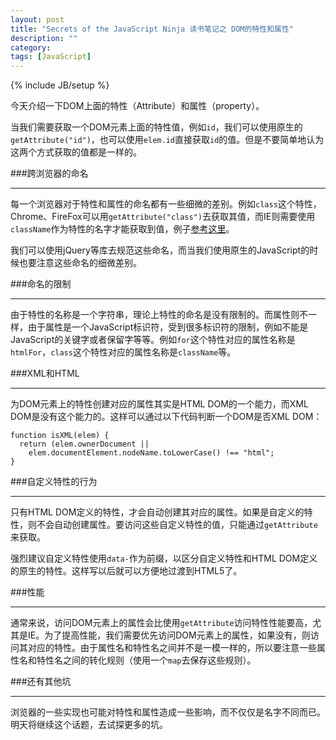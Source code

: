 ```yaml
---
layout: post
title: "Secrets of the JavaScript Ninja 读书笔记之 DOM的特性和属性"
description: ""
category: 
tags: [JavaScript]
---
```

{% include JB/setup %}

今天介绍一下DOM上面的特性（Attribute）和属性（property）。

当我们需要获取一个DOM元素上面的特性值，例如`id`，我们可以使用原生的`getAttribute("id")`，也可以使用`elem.id`直接获取`id`的值。但是不要简单地认为这两个方式获取的值都是一样的。

###跨浏览器的命名
____

每一个浏览器对于特性和属性的命名都有一些细微的差别。例如`class`这个特性，Chrome、FireFox可以用`getAttribute("class")`去获取其值，而IE则需要使用`className`作为特性的名字才能获取到值，例子[参考这里](http://jsfiddle.net/DVHvy/show/)。

我们可以使用jQuery等库去规范这些命名，而当我们使用原生的JavaScript的时候也要注意这些命名的细微差别。

###命名的限制
____

由于特性的名称是一个字符串，理论上特性的命名是没有限制的。而属性则不一样，由于属性是一个JavaScript标识符，受到很多标识符的限制，例如不能是JavaScript的关键字或者保留字等等。例如`for`这个特性对应的属性名称是`htmlFor`，`class`这个特性对应的属性名称是`className`等。

###XML和HTML
____

为DOM元素上的特性创建对应的属性其实是HTML DOM的一个能力，而XML DOM是没有这个能力的。这样可以通过以下代码判断一个DOM是否XML DOM：

    function isXML(elem) {
      return (elem.ownerDocument ||
        elem.documentElement.nodeName.toLowerCase() !== "html";
    }

###自定义特性的行为
____

只有HTML DOM定义的特性，才会自动创建其对应的属性。如果是自定义的特性，则不会自动创建属性。要访问这些自定义特性的值，只能通过`getAttribute`来获取。

强烈建议自定义特性使用`data-`作为前缀，以区分自定义特性和HTML DOM定义的原生的特性。这样写以后就可以方便地过渡到HTML5了。

###性能
____

通常来说，访问DOM元素上的属性会比使用`getAttribute`访问特性性能要高，尤其是IE。为了提高性能，我们需要优先访问DOM元素上的属性，如果没有，则访问其对应的特性。由于属性名和特性名之间并不是一模一样的，所以要注意一些属性名和特性名之间的转化规则（使用一个`map`去保存这些规则）。

###还有其他坑
____

浏览器的一些实现也可能对特性和属性造成一些影响，而不仅仅是名字不同而已。明天将继续这个话题，去试探更多的坑。
